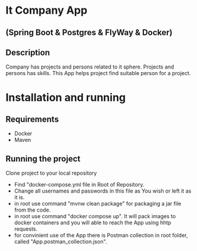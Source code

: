 # It Company App 
## (Spring Boot & Postgres & FlyWay & Docker)

## Description

Company has projects and persons related to it sphere. Projects and persons has skills. This App helps project find suitable person for a project.

# Installation and running

## Requirements

* Docker
* Maven

## Running the project

Clone project to your local repository

- Find "docker-compose.yml file in Root of Repository.
- Change all usernames and passwords in this file as You wish or left it as it is.
- in root use command "mvnw clean package" for packaging a jar file from the code.
- in root use command "docker compose up". It will pack images to docker containers and you will able to reach the App using hhtp requests.
- for convinient use of the App there is Postman collection in root folder, called "App.postman_collection.json".
